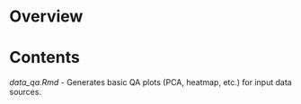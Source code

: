 Overview
========

Contents
========

*data_qa.Rmd* - Generates basic QA plots (PCA, heatmap, etc.) for input data
sources.
